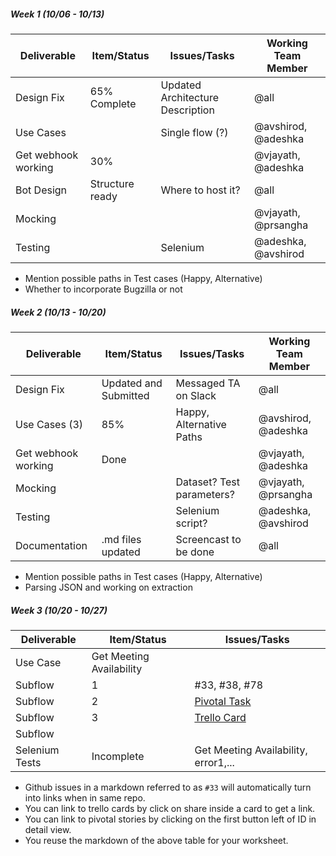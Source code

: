 ##### Week 1 (10/06 - 10/13)

| Deliverable   | Item/Status   |  Issues/Tasks | Working Team Member
| ------------- | ------------  |  ------------ | ---------------
| Design Fix | 65% Complete | Updated Architecture Description | @all
| Use Cases | &nbsp; | Single flow (?) | @avshirod, @adeshka
| Get webhook working | 30% | &nbsp; | @vjayath, @adeshka
| Bot Design | Structure ready | Where to host it? | @all
| Mocking | &nbsp; | &nbsp; | @vjayath, @prsangha
| Testing | &nbsp; | Selenium | @adeshka, @avshirod

* Mention possible paths in Test cases (Happy, Alternative)
* Whether to incorporate Bugzilla or not

##### Week 2 (10/13 - 10/20)

| Deliverable   | Item/Status   |  Issues/Tasks | Working Team Member
| ------------- | ------------  |  ------------ | ---------------
| Design Fix | Updated and Submitted | Messaged TA on Slack | @all
| Use Cases (3) | 85% | Happy, Alternative Paths | @avshirod, @adeshka
| Get webhook working | Done | &nbsp; | @vjayath, @adeshka
| Mocking | &nbsp; | Dataset? Test parameters? | @vjayath, @prsangha
| Testing | &nbsp; | Selenium script? | @adeshka, @avshirod
| Documentation | .md files updated | Screencast to be done | @all

* Mention possible paths in Test cases (Happy, Alternative)
* Parsing JSON and working on extraction


##### Week 3 (10/20 - 10/27)

| Deliverable   | Item/Status   |  Issues/Tasks
| ------------- | ------------  |  ------------
| Use Case      | Get Meeting Availability          | &nbsp;
| Subflow      | 1             |  #33, #38, #78
| Subflow      | 2             |  [Pivotal Task](https://www.pivotaltracker.com/story/show/114636091)
| Subflow      | 3             |  [Trello Card](https://trello.com/c/diA1DaMw)
| Subflow      | &nbsp;        | &nbsp;
| Selenium Tests| Incomplete    | Get Meeting Availability, error1,...

* Github issues in a markdown referred to as `#33` will automatically turn into links when in same repo.
* You can link to trello cards by click on share inside a card to get a link.
* You can link to pivotal stories by clicking on the first button left of ID in detail view.
* You reuse the markdown of the above table for your worksheet.
